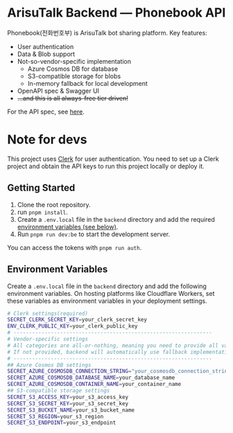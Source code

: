 # ArisuTalk Backend — Phonebook API

Phonebook(전화번호부) is ArisuTalk bot sharing platform.
Key features:

- User authentication
- Data & Blob support
- Not-so-vendor-specific implementation
    - Azure Cosmos DB for database
    - S3-compatible storage for blobs
    - In-memory fallback for local development
- OpenAPI spec & Swagger UI
- ~~...and this is all always-free tier driven!~~

For the API spec, see [here](https://back.spark.arisutalk.moe).

# Note for devs

This project uses [Clerk](https://clerk.com/) for user authentication. You need to set up a Clerk project and obtain the API keys to run this project locally or deploy it.

## Getting Started

1. Clone the root repository.
2. run `pnpm install`.
3. Create a `.env.local` file in the `backend` directory and add the required [environment variables (see below)](#environment-variables).
4. Run `pnpm run dev:be` to start the development server.

You can access the tokens with `pnpm run auth`.

## Environment Variables

Create a `.env.local` file in the `backend` directory and add the following environment variables.
On hosting platforms like Cloudflare Workers, set these variables as environment variables in your deployment settings.

```sh
# Clerk settings(required)
SECRET_CLERK_SECRET_KEY=your_clerk_secret_key
ENV_CLERK_PUBLIC_KEY=your_clerk_public_key
# ----------------------------------------------------------------
# Vendor-specific settings
# All categories are all-or-nothing, meaning you need to provide all variables in a category or none at all.
# If not provided, backend will automatically use fallback implementations.
# ----------------------------------------------------------------
## Azure Cosmos DB settings
SECRET_AZURE_COSMOSDB_CONNECTION_STRING="your_cosmosdb_connection_string"
SECRET_AZURE_COSMOSDB_DATABASE_NAME=your_database_name
SECRET_AZURE_COSMOSDB_CONTAINER_NAME=your_container_name
## S3-compatible storage settings
SECRET_S3_ACCESS_KEY=your_s3_access_key
SECRET_S3_SECRET_KEY=your_s3_secret_key
SECRET_S3_BUCKET_NAME=your_s3_bucket_name
SECRET_S3_REGION=your_s3_region
SECRET_S3_ENDPOINT=your_s3_endpoint
```
